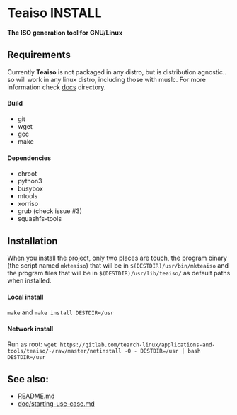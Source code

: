 Teaiso INSTALL
==============

**The ISO generation tool for GNU/Linux**

## Requirements

Currently **Teaiso** is not packaged in any distro, but is distribution agnostic.. so will work in any linux distro, including those with muslc. For more information check [docs](docs) directory.

#### Build

* git
* wget
* gcc
* make

#### Dependencies

* chroot
* python3
* busybox
* mtools
* xorriso
* grub (check issue #3)
* squashfs-tools

## Installation

When you install the project, only two places are touch, the program binary (the script named `mkteaiso`) that will be in `$(DESTDIR)/usr/bin/mkteaiso` and the program files that will be in `$(DESTDIR)/usr/lib/teaiso/` as default paths when installed.

#### Local install

`make` and `make install DESTDIR=/usr`

#### Network install

Run as root:
`wget https://gitlab.com/tearch-linux/applications-and-tools/teaiso/-/raw/master/netinstall -O - DESTDIR=/usr | bash DESTDIR=/usr `

## See also:

* [README.md](README.md)
* [doc/starting-use-case.md](doc/starting-use-case.md)
